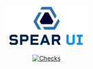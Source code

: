 <!-- markdownlint-disable MD033 MD041 -->
<div align="center">
  <p>
    <img alt="Logo" src="ui-logo.svg" width="192">
  </p>
  <p>
    <a href="https://github.com/spear-ai/ui/actions/workflows/check.yaml">
      <img alt="Checks" src="https://github.com/spear-ai/ui/actions/workflows/check.yaml/badge.svg">
    </a>
  </p>
</div>
<!-- markdownlint-restore MD033 MD041 -->
